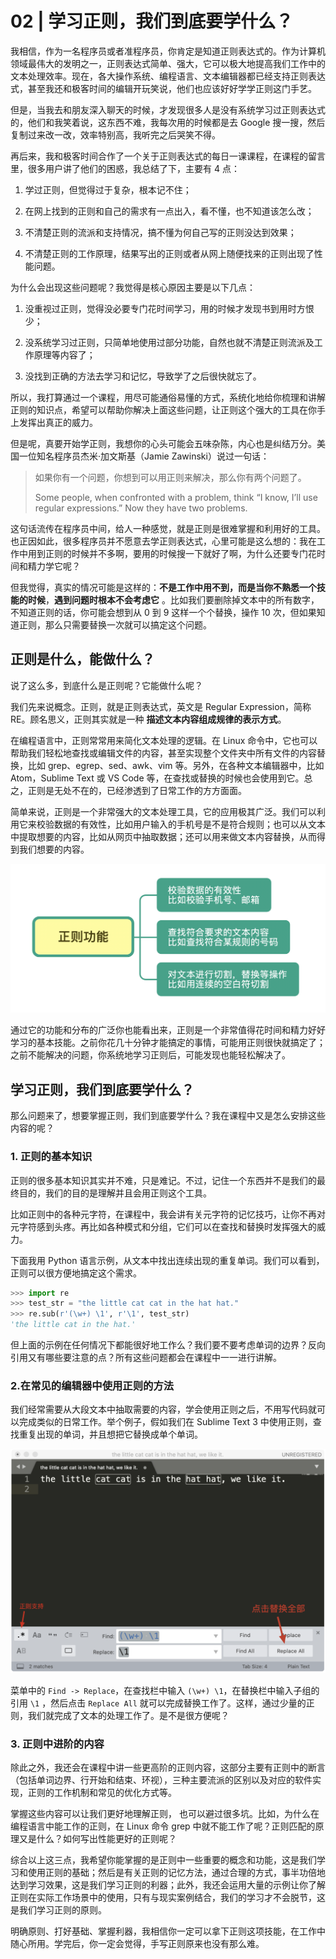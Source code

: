 # 02 | 学习正则，我们到底要学什么？

我相信，作为一名程序员或者准程序员，你肯定是知道正则表达式的。作为计算机领域最伟大的发明之一，正则表达式简单、强大，它可以极大地提高我们工作中的文本处理效率。现在，各大操作系统、编程语言、文本编辑器都已经支持正则表达式，甚至我还和极客时间的编辑开玩笑说，他们也应该好好学学正则这门手艺。

但是，当我去和朋友深入聊天的时候，才发现很多人是没有系统学习过正则表达式的，他们和我笑着说，这东西不难，我每次用的时候都是去  Google  搜一搜，然后复制过来改一改，效率特别高，我听完之后哭笑不得。

再后来，我和极客时间合作了一个关于正则表达式的每日一课课程，在课程的留言里，很多用户讲了他们的困惑，我总结了下，主要有 4 点：

1. 学过正则，但觉得过于复杂，根本记不住；

2. 在网上找到的正则和自己的需求有一点出入，看不懂，也不知道该怎么改；

3. 不清楚正则的流派和支持情况，搞不懂为何自己写的正则没达到效果；

4. 不清楚正则的工作原理，结果写出的正则或者从网上随便找来的正则出现了性能问题。

为什么会出现这些问题呢？我觉得是核心原因主要是以下几点：

1. 没重视过正则，觉得没必要专门花时间学习，用的时候才发现书到用时方恨少；

2. 没系统学习过正则，只简单地使用过部分功能，自然也就不清楚正则流派及工作原理等内容了；

3. 没找到正确的方法去学习和记忆，导致学了之后很快就忘了。

所以，我打算通过一个课程，用尽可能通俗易懂的方式，系统化地给你梳理和讲解正则的知识点，希望可以帮助你解决上面这些问题，让正则这个强大的工具在你手上发挥出真正的威力。

但是呢，真要开始学正则，我想你的心头可能会五味杂陈，内心也是纠结万分。美国一位知名程序员杰米·加文斯基（Jamie Zawinski）说过一句话：

> 如果你有一个问题，你想到可以用正则来解决，那么你有两个问题了。
>
> Some people, when confronted with a problem, think “I know, I’ll use regular expressions.” Now they have two problems.

这句话流传在程序员中间，给人一种感觉，就是正则是很难掌握和利用好的工具。也正因如此，很多程序员并不愿意去学正则表达式，心里可能是这么想的：我在工作中用到正则的时候并不多啊，要用的时候搜一下就好了啊，为什么还要专门花时间和精力学它呢？

但我觉得，真实的情况可能是这样的：**不是工作中用不到，而是当你不熟悉一个技能的时候**，**遇到问题时根本不会考虑它** 。比如我们要删除掉文本中的所有数字，不知道正则的话，你可能会想到从 0 到 9 这样一个个替换，操作 10 次，但如果知道正则，那么只需要替换一次就可以搞定这个问题。

## 正则是什么，能做什么？

说了这么多，到底什么是正则呢？它能做什么呢？

我们先来说概念。正则，就是正则表达式，英文是 Regular Expression，简称 RE。顾名思义，正则其实就是一种 **描述文本内容组成规律的表示方式**。

在编程语言中，正则常常用来简化文本处理的逻辑。在 Linux 命令中，它也可以帮助我们轻松地查找或编辑文件的内容，甚至实现整个文件夹中所有文件的内容替换，比如 grep、egrep、sed、awk、vim 等。另外，在各种文本编辑器中，比如 Atom，Sublime Text 或 VS Code 等，在查找或替换的时候也会使用到它。总之，正则是无处不在的，已经渗透到了日常工作的方方面面。

简单来说，正则是一个非常强大的文本处理工具，它的应用极其广泛。我们可以利用它来校验数据的有效性，比如用户输入的手机号是不是符合规则；也可以从文本中提取想要的内容，比如从网页中抽取数据；还可以用来做文本内容替换，从而得到我们想要的内容。

![img](./assets/da861b19b09731c29d1882fea6c25b68.png)

通过它的功能和分布的广泛你也能看出来，正则是一个非常值得花时间和精力好好学习的基本技能。之前你花几十分钟才能搞定的事情，可能用正则很快就搞定了；之前不能解决的问题，你系统地学习正则后，可能发现也能轻松解决了。

## 学习正则，我们到底要学什么？

那么问题来了，想要掌握正则，我们到底要学什么？我在课程中又是怎么安排这些内容的呢？

### 1. 正则的基本知识

正则的很多基本知识其实并不难，只是难记。不过，记住一个东西并不是我们的最终目的，我们的目的是理解并且会用正则这个工具。

比如正则中的各种元字符，在课程中，我会讲有关元字符的记忆技巧，让你不再对元字符感到头疼。再比如各种模式和分组，它们可以在查找和替换时发挥强大的威力。

下面我用 Python 语言示例，从文本中找出连续出现的重复单词。我们可以看到，正则可以很方便地搞定这个需求。

```python
>>> import re
>>> test_str = "the little cat cat in the hat hat."
>>> re.sub(r'(\w+) \1', r'\1', test_str)
'the little cat in the hat.'
```

但上面的示例在任何情况下都能很好地工作么？我们要不要考虑单词的边界？反向引用又有哪些要注意的点？所有这些问题都会在课程中一一进行讲解。

### 2.在常见的编辑器中使用正则的方法

我们经常需要从大段文本中抽取需要的内容，学会使用正则之后，不用写代码就可以完成类似的日常工作。举个例子，假如我们在 Sublime Text 3 中使用正则，查找重复出现的单词，并且想把它替换成单个单词。

![img](./assets/5389df52d6007ed1f5c9b52f5ba4da35.png)

菜单中的 `Find -> Replace`，在查找栏中输入 `(\w+) \1`，在替换栏中输入子组的引用  `\1` ，然后点击 `Replace All` 就可以完成替换工作了。这样，通过少量的正则，我们就完成了文本的处理工作了。是不是很方便呢？

### 3. 正则中进阶的内容

除此之外，我还会在课程中讲一些更高阶的正则内容，这部分主要有正则中的断言（包括单词边界、行开始和结束、环视），三种主要流派的区别以及对应的软件实现，正则的工作机制和常见的优化方式等。

掌握这些内容可以让我们更好地理解正则， 也可以避过很多坑。比如，为什么在编程语言中能工作的正则，在 Linux 命令 grep 中就不能工作了呢？正则匹配的原理又是什么？如何写出性能更好的正则呢？

综合以上这三点，我希望你能掌握的是正则中一些重要的概念和功能，这是我们学习和使用正则的基础；然后是有关正则的记忆方法，通过合理的方式，事半功倍地达到学习效果，这是我们学习正则的利器；此外，我还会运用大量的示例让你了解正则在实际工作场景中的使用，只有与现实案例结合，我们的学习才不会脱节，这是我们学习正则的原则。

明确原则、打好基础、掌握利器，我相信你一定可以拿下正则这项技能，在工作中随心所用。学完后，你一定会觉得，手写正则原来也没有那么难。
